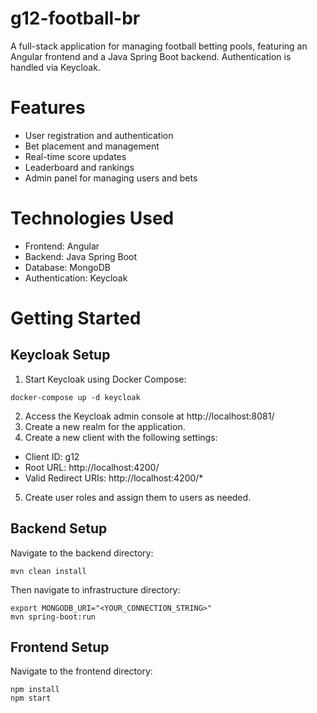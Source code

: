 # g12-football-br
A full-stack application for managing football betting pools, featuring an Angular frontend and a Java Spring Boot backend. Authentication is handled via Keycloak.

# Features
- User registration and authentication
- Bet placement and management
- Real-time score updates
- Leaderboard and rankings
- Admin panel for managing users and bets

# Technologies Used
- Frontend: Angular
- Backend: Java Spring Boot
- Database: MongoDB
- Authentication: Keycloak

# Getting Started
## Keycloak Setup
1. Start Keycloak using Docker Compose:

````
docker-compose up -d keycloak
````

2. Access the Keycloak admin console at http://localhost:8081/
3. Create a new realm for the application.
4. Create a new client with the following settings:
- Client ID: g12
- Root URL: http://localhost:4200/
- Valid Redirect URIs: http://localhost:4200/*

5. Create user roles and assign them to users as needed.

## Backend Setup

Navigate to the backend directory:

````
mvn clean install
````
Then navigate to infrastructure directory:

````
export MONGODB_URI="<YOUR_CONNECTION_STRING>"
mvn spring-boot:run
````

## Frontend Setup
Navigate to the frontend directory:

````
npm install
npm start
````

